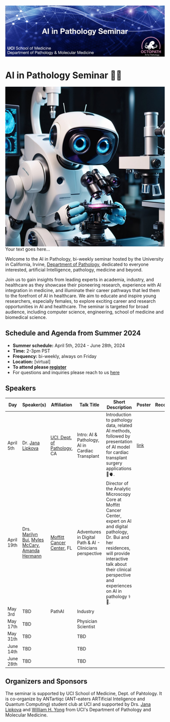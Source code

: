 ![This is an alt text.](/data/SeminarHeader.jpg "This is a sample image.")

# AI in Pathology Seminar 🔬🧬

<div>
    <img src="data/seminar_logo.jpg" alt="Image" style="float: left; margin-right: 10px;" />
    <p>Your text goes here...</p>
</div>

Welcome to the AI in Pathology, bi-weekly seminar hosted by the University in California, Irvine, [Department of Pathology](https://www.pathology.uci.edu/index.asp/), dedicated to everyone interested, artificial Intelligence, pathology, medicine and beyond.  

Join us to gain insights from leading experts in academia, industry, and healthcare as they showcase their pioneering research, experience with AI integration in medicine, and illuminate their career pathways that led them to the forefront of AI in healthcare. We aim to educate and inspire young researchers, especially females, to explore exciting career and research opportunities in AI and healthcare. The seminar is targeted for broad audience, including computer science, engineering, school of medicine and biomedical science.


## Schedule and Agenda from Summer 2024

* **Summer schedule:** April 5th, 2024 - June 28th, 2024
* **Time:** 2-3pm PST 
* **Frequency:** bi-weekly, always on Friday
* **Location:** [virtual]
* **To attend please [register](https://forms.gle/AFxvbwgS7JeCKuGn8)**
* For questions and inquiries please reach to us [here](mailto:antartiqcpath@gmail.com)


## Speakers
| Day | Speaker(s) | Affiliation | Talk Title | Short Description | Poster | Recording |
| ------ | ------ | ------ | ------ | ------ | ------ | ------ |
| April 5th   |  Dr. [Jana Lipkova](http://octopath.org/jana.html) | [UCI, Dept. of Pathology](https://www.pathology.uci.edu/), CA| Intro: AI & Pathology, AI in Cardiac Transplant | Introduction to pathology data, related AI methods, followed by presentation of AI model for cardiac transplant surgery applications 🔬🫀. | [link](link) | 
| April 19th  | Drs. [Marilyn Bui](https://www.moffitt.org/providers/marilyn-bui/), [Myles McCary](https://www.linkedin.com/in/mylesmccrary/), [Amanda Hermann](https://twitter.com/HerrPath)  | [Moffitt Cancer Center](https://www.moffitt.org/), FL | Adventures in Digital Path & AI - Clinicians perspective| Director of the Analytic Microscopy Core at Moffitt Cancer Center, expert on AI and digital pathology, Dr. Bui and her residences, will provide interactive talk about their clinical perspective and experiences on AI in pathology ⚕️🎉.| | |
| May 3rd     | TBD   | PathAI | Industry |
| May 17th    | TBD   |  | Physician Scientist|
| May 31th    | TBD   | |TBD |
| June 14th   | TBD   | | TBD |
| June 28th   | TBD   | | TBD |




## Organizers and Sponsors
The seminar is supported by UCI School of Medicine, Dept. of Pahtology. It is co-organize by ANTartiqc (ANT-eaters ARTificial Inteligence and Quantum Computing) student club at UCI and supported by Drs. [Jana Lipkova](http://octopath.org/jana.html) and [William H. Yong](https://faculty.sites.uci.edu/whyonglab/about-dr-yong/) from UCI's Department of Pathology and Molecular Medicine.

